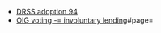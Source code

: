 -  [DRSS adoption 94](https://www.sec.gov/files/rules/concept/concept4.txt)
- [OIG voting -= involuntary lending](https://www.sec.gov/files/450.pdf)#page=
